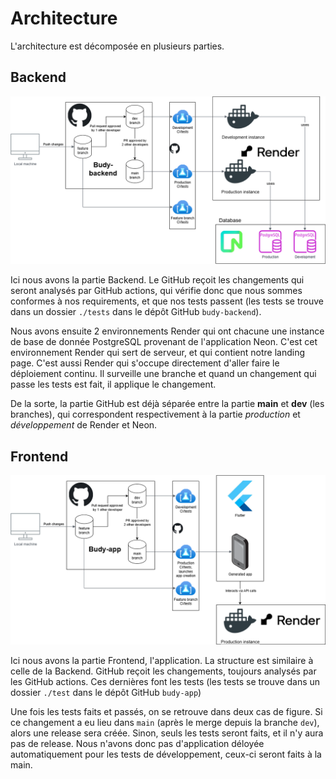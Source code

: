 # Architecture

L'architecture est décomposée en plusieurs parties.

## Backend

![Architecture Backend](./images/budy-backend-archi.png)

Ici nous avons la partie Backend. Le GitHub reçoit les changements qui seront analysés par GitHub actions, qui vérifie donc que nous sommes conformes à nos requirements, et que nos tests passent (les tests se trouve dans un dossier `./tests` dans le dépôt GitHub `budy-backend`).

Nous avons ensuite 2 environnements Render qui ont chacune une instance de base de donnée PostgreSQL provenant de l'application Neon. C'est cet environnement Render qui sert de serveur, et qui contient notre landing page. C'est aussi Render qui s'occupe directement d'aller faire le déploiement continu. Il surveille une branche et quand un changement qui passe les tests est fait, il applique le changement.

De la sorte, la partie GitHub est déjà séparée entre la partie **main** et **dev** (les branches), qui correspondent respectivement à la partie *production* et *développement* de Render et Neon.

## Frontend

![Architecture Frontend](./images/budy-application-archi.png)

Ici nous avons la partie Frontend, l'application. La structure est similaire à celle de la Backend. GitHub reçoit les changements, toujours analysés par les GitHub actions. Ces dernières font les tests (les tests se trouve dans un dossier `./test` dans le dépôt GitHub `budy-app`)

Une fois les tests faits et passés, on se retrouve dans deux cas de figure. Si ce changement a eu lieu dans `main` (après le merge depuis la branche `dev`), alors une release sera créée. Sinon, seuls les tests seront faits, et il n'y aura pas de release. Nous n'avons donc pas d'application déloyée automatiquement pour les tests de développement, ceux-ci seront faits à la main.

